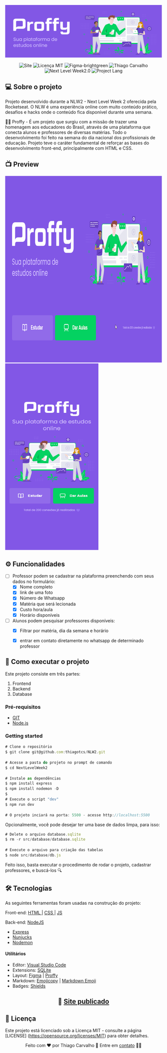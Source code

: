 ![](https://github.com/thiagotcs/NLW2/blob/master/.github/project-proffy.PNG)

<p align = "center">
    <img src = "https://img.shields.io/badge/Site-Proffy-red" alt= "Site">
    <img src = "https://img.shields.io/badge/License-MIT-blue.svg" alt = "Licença MIT">
    <img src = "https://img.shields.io/badge/Layout%20preview-Figma-brightgreen" alt = "Figma-brightgreen">
    <img src = "https://img.shields.io/badge/Made%20by-Thiago%20Carvalho-orange" alt = "Thiago Carvalho">
    <img src = "https://img.shields.io/badge/Next%20Level%20Week-2.0-yellow" alt = "Next Level Week2.0">
    <img src = "https://img.shields.io/badge/Project%20Lang-Portugueses%20BR-green" alt = "Project Lang">
    
   
  </a>
</p>

## :computer: Sobre o projeto 

Projeto desenvolvido durante a NLW2 - Next Level Week 2 oferecida pela Rocketseat. O NLW é uma experiência online com muito conteúdo prático, desafios e hacks onde o conteúdo fica disponível durante uma semana.

👨‍🏫 Proffy - É um projeto que surgiu com a missão de trazer uma homenagem aos educadores do Brasil, através de uma plataforma que conecta alunos e professores de diversas matérias. Todo o desenvolvimento foi feito na semana do dia nacional dos profissionais de educação.
Projeto teve o caráter fundamental de reforçar as bases do desenvolvimento front-end, principalmente com HTML e CSS.

## 📺 Preview

<img src="https://github.com/thiagotcs/NLW2/blob/master/.github/proffy-desktop.gif"  width="700" height="600"> <img src="https://github.com/thiagotcs/NLW2/blob/master/.github/proffy-mobile-desktop.gif"  width="300" height="600">


## ⚙️ Funcionalidades

 - [ ] Professor podem se cadastrar na plataforma preenchendo com seus dados no formulário:
    - [x] Nome completo
    - [x] link de uma foto
    - [x] Número de Whatsapp
    - [x] Matéria que será lecionada
    - [x] Custo hora/aula
    - [x] Horário disponíveis
  
 - [ ] Alunos podem pesquisar professores disponíveis:
    - [x] Filtrar por matéria, dia da semana e horário
    - [x] entrar em contato diretamente no whatsapp de determinado professor
    

## 🚀 Como executar o projeto

<p>
Este projeto consiste em três partes:
</p>

  1. Frontend
  2. Backend
  3. Database
  
### Pré-requisitos

 * <a href="https://git-scm.com/">GIT</a>
 * <a href="https://nodejs.org/en/">Node.js</a>
 
### Getting started 
 
   ```javascript
  # Clone o repositório
$ git clone git@github.com:thiagotcs/NLW2.git

# Acesse a pasta do projeto no prompt de comando
$ cd NextLevelWeek2

# Instale as dependências
$ npm install express
$ npm install nodemon -D
$
# Execute o script "dev"
$ npm run dev

# O projeto inciará na porta: 5500 - acesse http://localhost:5500
```
<p>
Opcionalmente, você pode desejar ter uma base de dados limpa, para isso:
</p>

   ```javascript
# Delete o arquivo database.sqlite
$ rm -r src/database/database.sqlite

# Execute o arquivo para criação das tabelas
$ node src/database/db.js
```

<p>
Feito isso, basta executar o procedimento de rodar o projeto, cadastrar professores, e buscá-los 🔍
</p>

## 🛠 Tecnologias

<p>
As seguintes ferramentas foram usadas na construção do projeto:
</p>
<p>
Front-end: <a href="https://developer.mozilla.org/pt-BR/docs/Web/HTML"> HTML </a> | <a href="https://developer.mozilla.org/pt-BR/docs/Web/CSS"> CSS </a> | <a href="https://developer.mozilla.org/pt-BR/docs/Web/JavaScript"> JS </a>
</p>
<p>
Back-end: <a href="https://nodejs.org/en/"> NodeJS </a>
</p>
 
 * <a href="https://expressjs.com/">Express</a>
 * <a href="https://mozilla.github.io/nunjucks/">Nunjucks</a>
 * <a href="https://nodemon.io/">Nodemon</a>

#### Utilitários
 * Editor: <a href="https://code.visualstudio.com/">Visual Studio Code</a>
 * Extensions: <a href="https://marketplace.visualstudio.com/items?itemName=alexcvzz.vscode-sqlite">SQLite</a>
 * Layout: <a href="https://www.figma.com/">Figma<a/> | <a href="https://www.figma.com/file/DjP4ooBdTZp7Xaroi8ayL3/Proffy-Mobile-(Copy)?node-id=0%3A1">Proffy<a/>
 * Markdown: <a href="https://www.emojicopy.com/">Emojicopy</a> | <a href="https://gist.github.com/rxaviers/7360908">Markdown Emoji</a>
 * Badges: <a href="https://shields.io/">Shields</a>

## <p align = "center"> 🚀 <a href="https://thiagotcs.github.io/NLW2/src/views/index.html">Site publicado</a></p>


## 📝 Licença

Este projeto está licenciado sob a Licença MIT - consulte a página [LICENSE] (https://opensource.org/licenses/MIT) para obter detalhes.

<p align = "center">
Feito com ❤️ por Thiago Carvalho 👋 Entre em <a href="https://www.linkedin.com/in/thiagocarvalhofrontend/">contato</a> 👨‍💻
</p>
